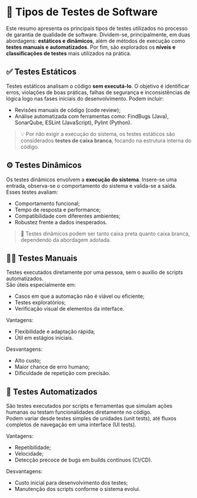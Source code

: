 # 🧪 Tipos de Testes de Software

Este resumo apresenta os principais tipos de testes utilizados no processo de garantia de qualidade de software.
Dividem-se, principalmente, em duas abordagens: **estáticos e dinâmicos**, além de métodos de execução como **testes manuais e automatizados**.
Por fim, são explorados os **níveis e classificações de testes** mais utilizados na prática.

## ✅ Testes Estáticos
Testes estáticos analisam o código **sem executá-lo**. 
O objetivo é identificar erros, violações de boas práticas, falhas de segurança e inconsistências de lógica logo nas fases iniciais do desenvolvimento.
Podem incluir:

- Revisões manuais de código (code review);
- Análise automatizada com ferramentas como: FindBugs (Java), SonarQube, ESLint (JavaScript), Pylint (Python).

> 💡 Por não exigir a execução do sistema, os testes estáticos são considerados **testes de caixa branca**, focando na estrutura interna do código.

## ⚙️ Testes Dinâmicos
Os testes dinâmicos envolvem a **execução do sistema**.
Insere-se uma entrada, observa-se o comportamento do sistema e valida-se a saída.
<br/>
Esses testes avaliam:
- Comportamento funcional;
- Tempo de resposta e performance;
- Compatibilidade com diferentes ambientes;
- Robustez frente a dados inesperados.

> 🔎 Testes dinâmicos podem ser tanto caixa preta quanto caixa branca, dependendo da abordagem adotada.

## 🧑‍💻 Testes Manuais
Testes executados diretamente por uma pessoa, sem o auxílio de scripts automatizados.
<br/>
São úteis especialmente em:
- Casos em que a automação não é viável ou eficiente;
- Testes exploratórios;
- Verificação visual de elementos da interface.

Vantagens:
- Flexibilidade e adaptação rápida;
- Útil em estágios iniciais.

Desvantagens:
- Alto custo;
- Maior chance de erro humano;
- Dificuldade de repetição com precisão.

## 🤖 Testes Automatizados
São testes executados por scripts e ferramentas que simulam ações humanas ou testam funcionalidades diretamente no código.
<br/>
Podem variar desde testes simples de unidades (unit tests), até fluxos completos de navegação em uma interface (UI tests).

Vantagens:
- Repetibilidade;
- Velocidade;
- Detecção precoce de bugs em builds contínuos (CI/CD).

Desvantagens:
- Custo inicial para desenvolvimento dos testes;
- Manutenção dos scripts conforme o sistema evolui.
